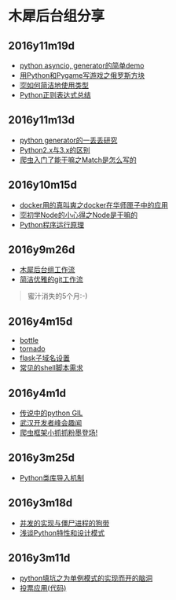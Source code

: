 # 木犀后台组分享

## 2016y11m19d

+ [python asyncio, generator的简单demo](https://github.com/neo1218/ngx)
+ [用Python和Pygame写游戏之俄罗斯方块](https://github.com/RoseOu/Tetris)
+ [🈳如何简洁地使用类型]()
+ [Python正则表达式总结](http://www.jianshu.com/p/e7bb97218946)

## 2016y11m13d

+ [python generator的一丢丢研究](https://neo1218.github.io/yield/)
+ [Python2.x与3.x的区别](http://kasheemlew.github.io/2016/10/25/python3-features/)
+ [爬虫入门了能干嘛之Match是怎么写的](https://github.com/RoseOu/Match)

## 2016y10m15d

+ [docker用的真叫爽之docker在华师匣子中的应用](https://github.com/restccnu/restccnu)
+ [🈳初学Node的小心得之Node是干嘛的]()
+ [Python程序运行原理](http://kasheemlew.github.io/2016/08/18/python-theory/)

## 2016y9m26d

+ [木犀后台组工作流](https://neo1218.github.io/muxi-backend-workflow/)
+ [简洁优雅的git工作流](https://neo1218.github.io/git-work-flow/)

> 蜜汁消失的5个月:-)

## 2016y4m15d

+ [bottle](http://roseou.github.io/2016/03/27/bottle/)
+ [tornado](http://kasheemlew.github.io/2016/03/31/Tornado/)
+ [flask子域名设置](http://kasheemlew.github.io/2016/04/15/flask-subdomain/)
+ [常见的shell脚本需求](https://neo1218.github.io/shell/)

## 2016y4m1d

+ [传说中的python GIL]()
+ [武汉开发者峰会趣闻]()
+ [爬虫框架小抓抓粉墨登场!](https://github.com/wanzifa/CuteScrapy)

## 2016y3m25d

+ [Python类库导入机制](https://neo1218.github.io/python-import/)

## 2016y3m18d
+ [并发的实现与僵尸进程的狗带]()
+ [浅谈Python特性和设计模式](https://neo1218.github.io/structure/)

## 2016y3m11d

+ [python填坑之为单例模式的实现而开的脑洞]()
+ [投票应用(代码)](https://github.com/kasheemlew/Votes)
